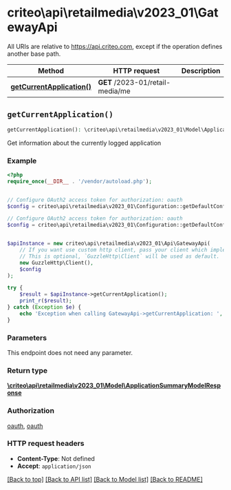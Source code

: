 # criteo\api\retailmedia\v2023_01\GatewayApi

All URIs are relative to https://api.criteo.com, except if the operation defines another base path.

| Method | HTTP request | Description |
| ------------- | ------------- | ------------- |
| [**getCurrentApplication()**](GatewayApi.md#getCurrentApplication) | **GET** /2023-01/retail-media/me |  |


## `getCurrentApplication()`

```php
getCurrentApplication(): \criteo\api\retailmedia\v2023_01\Model\ApplicationSummaryModelResponse
```



Get information about the currently logged application

### Example

```php
<?php
require_once(__DIR__ . '/vendor/autoload.php');


// Configure OAuth2 access token for authorization: oauth
$config = criteo\api\retailmedia\v2023_01\Configuration::getDefaultConfiguration()->setAccessToken('YOUR_ACCESS_TOKEN');

// Configure OAuth2 access token for authorization: oauth
$config = criteo\api\retailmedia\v2023_01\Configuration::getDefaultConfiguration()->setAccessToken('YOUR_ACCESS_TOKEN');


$apiInstance = new criteo\api\retailmedia\v2023_01\Api\GatewayApi(
    // If you want use custom http client, pass your client which implements `GuzzleHttp\ClientInterface`.
    // This is optional, `GuzzleHttp\Client` will be used as default.
    new GuzzleHttp\Client(),
    $config
);

try {
    $result = $apiInstance->getCurrentApplication();
    print_r($result);
} catch (Exception $e) {
    echo 'Exception when calling GatewayApi->getCurrentApplication: ', $e->getMessage(), PHP_EOL;
}
```

### Parameters

This endpoint does not need any parameter.

### Return type

[**\criteo\api\retailmedia\v2023_01\Model\ApplicationSummaryModelResponse**](../Model/ApplicationSummaryModelResponse.md)

### Authorization

[oauth](../../README.md#oauth), [oauth](../../README.md#oauth)

### HTTP request headers

- **Content-Type**: Not defined
- **Accept**: `application/json`

[[Back to top]](#) [[Back to API list]](../../README.md#endpoints)
[[Back to Model list]](../../README.md#models)
[[Back to README]](../../README.md)
